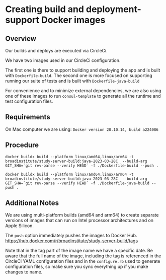 # Creating build and deployment-support Docker images

## Overview
Our builds and deploys are executed via CircleCi.

We have two images used in our CircleCi configuration.

The first one is there to support building and deploying the app and is built with `Dockerfile-build`.
The second one is more focused on supporting running our suite of tests and is built with `Dockerfile-java-build`

For convenience and to minimize external dependencies, we are also using one of these images to run `consul-template`
to generate all the runtime and test configuration files.


## Requirements
On Mac computer we are using:
`Docker version 20.10.14, build a224086`

## Procedure

``docker buildx build --platform linux/amd64,linux/arm64 -t broadinstitute/study-server-build:java-2023-03-28C  --build-arg GIT_SHA=`git rev-parse --verify HEAD` -f ./Dockerfile-build --push .
``

``docker buildx build --platform linux/amd64,linux/arm64 -t broadinstitute/study-server-build:java-2023-03-28C  --build-arg GIT_SHA=`git rev-parse --verify HEAD` -f ./Dockerfile-java-build --push .``

## Additional Notes
We are using multi-platform builds (amd64 and arm64) to create separate versions of images that can run on Intel 
processor architectures and on Apple Silicon.

The `push` option immediately pushes the images to Docker Hub. https://hub.docker.com/r/broadinstitute/study-server-build/tags

Note that in the tag part of the image name we have a specific date. Be aware that the full name of the image, including the tag is referenced
in the CircleCi YAML configuration files and in the `configure.rb` used to generate configuration files, so make sure you sync everything up if
you make changes to name.